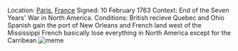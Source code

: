 Location: [Paris](https://www.google.com/search?client=firefox-b-1-d&q=Paris&stick=H4sIAAAAAAAAAONgVuLQz9U3MC0syVrEyhqQWJRZDADz8i3KFAAAAA&sa=X&ved=2ahUKEwimvLjSyan6AhXILkQIHb4zDIQQmxMoAHoECGwQAg), [France](https://www.google.com/search?client=firefox-b-1-d&q=France&stick=H4sIAAAAAAAAAONgVuLUz9U3SLPIsUxexMrmVpSYl5wKACD6dZ8WAAAA&sa=X&ved=2ahUKEwimvLjSyan6AhXILkQIHb4zDIQQmxMoAXoECGwQAw)
Signed: 10 February 1763
Context: End of the Seven Years' War in North America.
Conditions:
	British recieve Quebec and Ohio
	Spanish gain the port of New Orleans and French land west of the Mississippi
	French basically lose everything in North America except for the Carribean
	![meme](https://i.ibb.co/qrDX0W4/image-psd.png)